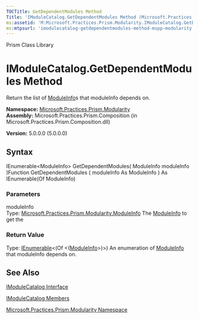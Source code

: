 ```yaml
---
TOCTitle: GetDependentModules Method
Title: 'IModuleCatalog.GetDependentModules Method (Microsoft.Practices.Prism.Modularity)'
ms:assetid: 'M:Microsoft.Practices.Prism.Modularity.IModuleCatalog.GetDependentModules(Microsoft.Practices.Prism.Modularity.ModuleInfo)'
ms:mtpsurl: 'imodulecatalog-getdependentmodules-method-mspp-modularity.md'
---
```


Prism Class Library

IModuleCatalog.GetDependentModules Method
=============================================

Return the list of [ModuleInfo](https://msdn.microsoft.com/library/microsoft.practices.prism.modularity.moduleinfo)s that moduleInfo depends on.

**Namespace:** [Microsoft.Practices.Prism.Modularity](https://msdn.microsoft.com/library/microsoft.practices.prism.modularity)
**Assembly:** Microsoft.Practices.Prism.Composition (in Microsoft.Practices.Prism.Composition.dll)

**Version:** 5.0.0.0 (5.0.0.0)

## Syntax


IEnumerable&lt;ModuleInfo&gt; GetDependentModules( ModuleInfo moduleInfo )Function GetDependentModules ( moduleInfo As ModuleInfo ) As IEnumerable(Of ModuleInfo)

### Parameters

moduleInfo  
Type: [Microsoft.Practices.Prism.Modularity.ModuleInfo](https://msdn.microsoft.com/library/microsoft.practices.prism.modularity.moduleinfo)
The [ModuleInfo](https://msdn.microsoft.com/library/microsoft.practices.prism.modularity.moduleinfo) to get the

### Return Value

Type: [IEnumerable](http://msdn.microsoft.com/en-us/library/9eekhta0)&lt;(Of &lt;([ModuleInfo](https://msdn.microsoft.com/library/microsoft.practices.prism.modularity.moduleinfo)&gt;)&gt;)
An enumeration of [ModuleInfo](https://msdn.microsoft.com/library/microsoft.practices.prism.modularity.moduleinfo) that moduleInfo depends on.

See Also
--------


[IModuleCatalog Interface](https://msdn.microsoft.com/library/microsoft.practices.prism.modularity.imodulecatalog)

[IModuleCatalog Members](https://msdn.microsoft.com/allmembers.t:microsoft.practices.prism.modularity.imodulecatalog)

[Microsoft.Practices.Prism.Modularity Namespace](https://msdn.microsoft.com/library/microsoft.practices.prism.modularity)
